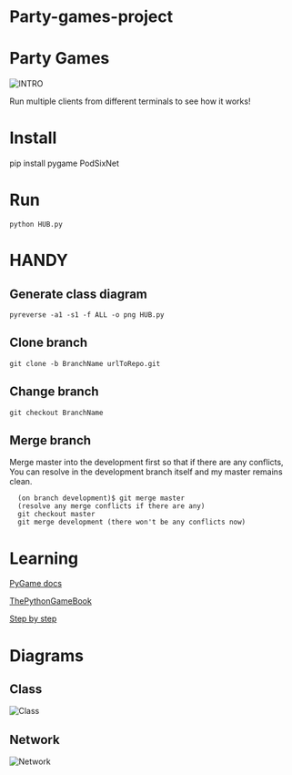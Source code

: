 # Party-games-project
# Party Games

![INTRO](https://github.coventry.ac.uk/mikalaum/party-games/blob/master/2.gif)

Run multiple clients from different terminals to see how it works!

# Install

pip install pygame PodSixNet

# Run

```python HUB.py```

# HANDY

## Generate class diagram 

```pyreverse -a1 -s1 -f ALL -o png HUB.py```

## Clone branch

```git clone -b BranchName urlToRepo.git```

## Change branch

```git checkout BranchName```

## Merge branch

Merge master into the development first so that if there are any conflicts, You can resolve in the development branch itself and my master remains clean.
```
  (on branch development)$ git merge master
  (resolve any merge conflicts if there are any)
  git checkout master
  git merge development (there won't be any conflicts now)
```

# Learning

[PyGame docs](https://www.pygame.org/docs/)

[ThePythonGameBook](http://thepythongamebook.com/en:pygame:step000)

[Step by step](https://www.raywenderlich.com/2614-multiplayer-game-programming-for-teens-with-python-part-1)

# Diagrams

## Class 

![Class](https://github.coventry.ac.uk/mikalaum/party-games/blob/Dev/diagrams/classes.png)

## Network

![Network](https://github.coventry.ac.uk/mikalaum/party-games/blob/Dev/diagrams/Network-User-communication.png)
